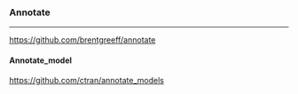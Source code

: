 ### Annotate
---

https://github.com/brentgreeff/annotate

#### Annotate_model
https://github.com/ctran/annotate_models

```ruby


```

